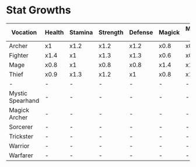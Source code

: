 # Stat Growths


|Vocation|Health|Stamina|Strength|Defense|Magick|Magick Def|
|--------|------|-------|--------|-------|------|----------|
|Archer  |x1    |x1.2   |x1.2    |x1.2   |x0.8  |x0.8      |
|Fighter|x1.4|x1|x1.3|x1.3|x0.6|x0.6|
|Mage   |x0.8|x1|x0.8|x0.8|x1.4|x1.4|
|Thief  |x0.9|x1.3|x1.2|x1|x0.8|x1|
|-|-|-|-|-|-|-|
|Mystic Spearhand|-|-|-|-|-|-|
|Magick Archer|-|-|-|-|-|-|
|Sorcerer|-|-|-|-|-|-|
|Trickster|-|-|-|-|-|-|
|Warrior|-|-|-|-|-|-|
|Warfarer|-|-|-|-|-|-|


